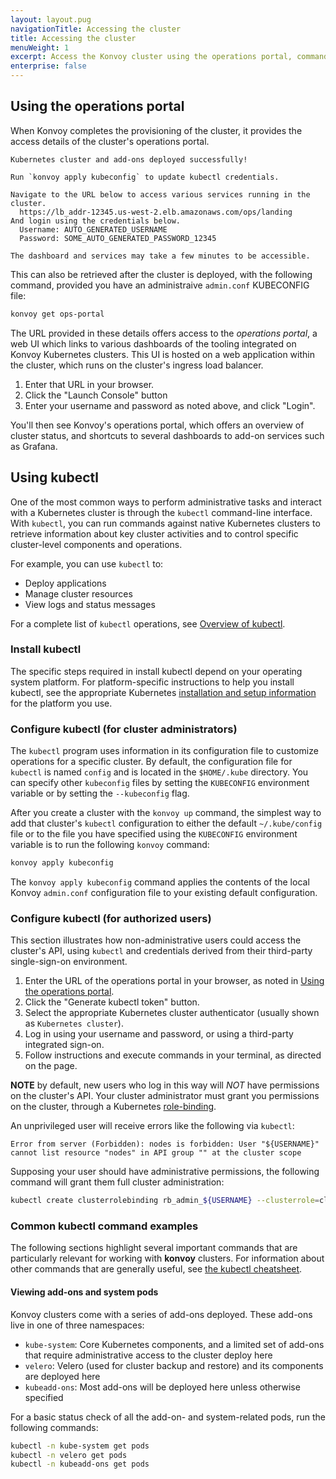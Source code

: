 ```yaml
---
layout: layout.pug
navigationTitle: Accessing the cluster
title: Accessing the cluster
menuWeight: 1
excerpt: Access the Konvoy cluster using the operations portal, command-line interface, or kubectl
enterprise: false
---
```


## Using the operations portal

When Konvoy completes the provisioning of the cluster, it provides the access details of the cluster's operations portal.

```text
Kubernetes cluster and add-ons deployed successfully!

Run `konvoy apply kubeconfig` to update kubectl credentials.

Navigate to the URL below to access various services running in the cluster.
  https://lb_addr-12345.us-west-2.elb.amazonaws.com/ops/landing
And login using the credentials below.
  Username: AUTO_GENERATED_USERNAME
  Password: SOME_AUTO_GENERATED_PASSWORD_12345

The dashboard and services may take a few minutes to be accessible.
```

This can also be retrieved after the cluster is deployed, with the following command, provided you have an administraive `admin.conf` KUBECONFIG file:

```bash
konvoy get ops-portal
```

The URL provided in these details offers access to the _operations portal_, a web UI which links to various dashboards of the tooling integrated on Konvoy Kubernetes clusters.
This UI is hosted on a web application within the cluster, which runs on the cluster's ingress load balancer.

1. Enter that URL in your browser.
2. Click the "Launch Console" button
3. Enter your username and password as noted above, and click "Login".

You'll then see Konvoy's operations portal, which offers an overview of cluster status, and shortcuts to several dashboards to add-on services such as Grafana.

## Using kubectl

One of the most common ways to perform administrative tasks and interact with a Kubernetes cluster is through the `kubectl` command-line interface.
With `kubectl`, you can run commands against native Kubernetes clusters to retrieve information about key cluster activities and to control specific cluster-level components and operations.

For example, you can use `kubectl` to:

- Deploy applications
- Manage cluster resources
- View logs and status messages

For a complete list of `kubectl` operations, see [Overview of kubectl](https://kubernetes.io/docs/reference/kubectl/overview/).

### Install kubectl

The specific steps required in install kubectl depend on your operating system platform.
For platform-specific instructions to help you install kubectl, see the appropriate Kubernetes [installation and setup information][0] for the platform you use.

### Configure kubectl (for cluster administrators)

The `kubectl` program uses information in its configuration file to customize operations for a specific cluster.
By default, the configuration file for `kubectl` is named `config` and is located in the `$HOME/.kube` directory.
You can specify other `kubeconfig` files by setting the `KUBECONFIG` environment variable or by setting the `--kubeconfig` flag.

After you create a cluster with the `konvoy up` command, the simplest way to add that cluster's `kubectl` configuration to either the default  `~/.kube/config` file or to the file you have specified using the `KUBECONFIG` environment variable is to run the following `konvoy` command:

```bash
konvoy apply kubeconfig
```

The `konvoy apply kubeconfig` command applies the contents of the local Konvoy `admin.conf` configuration file to your existing default configuration.

### Configure kubectl (for authorized users)

This section illustrates how non-administrative users could access the cluster's API, using `kubectl` and credentials derived from their third-party single-sign-on environment.

1. Enter the URL of the operations portal in your browser, as noted in [Using the operations portal](#using-the-operations-portal).
2. Click the "Generate kubectl token" button.
3. Select the appropriate Kubernetes cluster authenticator (usually shown as `Kubernetes cluster`).
4. Log in using your username and password, or using a third-party integrated sign-on.
5. Follow instructions and execute commands in your terminal, as directed on the page.

**NOTE** by default, new users who log in this way will *NOT* have permissions on the cluster's API.
Your cluster administrator must grant you permissions on the cluster, through a Kubernetes [role-binding][role_binding].

An unprivileged user will receive errors like the following via `kubectl`:

```text
Error from server (Forbidden): nodes is forbidden: User "${USERNAME}" cannot list resource "nodes" in API group "" at the cluster scope
```

Supposing your user should have administrative permissions, the following command will grant them full cluster administration:

```bash
kubectl create clusterrolebinding rb_admin_${USERNAME} --clusterrole=cluster-admin --user=${USERNAME}
```

### Common kubectl command examples

The following sections highlight several important commands that are particularly relevant for working with **konvoy** clusters.
For information about other commands that are generally useful, see [the kubectl cheatsheet][1].

#### Viewing add-ons and system pods

Konvoy clusters come with a series of add-ons deployed.
These add-ons live in one of three namespaces:

- `kube-system`: Core Kubernetes components, and a limited set of add-ons that require administrative access to the cluster deploy here
- `velero`: Velero (used for cluster backup and restore) and its components are deployed here
- `kubeadd-ons`: Most add-ons will be deployed here unless otherwise specified

For a basic status check of all the add-on- and system-related pods, run the following commands:

```bash
kubectl -n kube-system get pods
kubectl -n velero get pods
kubectl -n kubeadd-ons get pods
```

[0]:https://kubernetes.io/docs/tasks/tools/install-kubectl/
[1]:https://kubernetes.io/docs/reference/kubectl/cheatsheet/
[role_binding]: https://kubernetes.io/docs/reference/access-authn-authz/rbac/#rolebinding-and-clusterrolebinding
